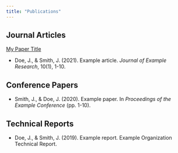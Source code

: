 ```yaml
---
title: "Publications"
---
```


## Journal Articles

[My Paper Title](jmp/index.md)

- Doe, J., & Smith, J. (2021). Example article. *Journal of Example Research*, 10(1), 1-10.

## Conference Papers

- Smith, J., & Doe, J. (2020). Example paper. In *Proceedings of the Example Conference* (pp. 1-10).

## Technical Reports

- Doe, J., & Smith, J. (2019). Example report. Example Organization Technical Report.
